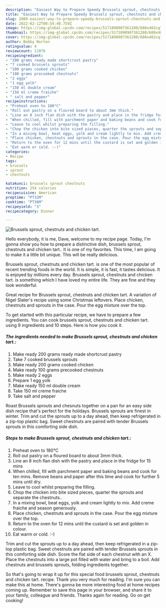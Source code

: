 ```yaml
---
description: "Easiest Way to Prepare Speedy Brussels sprout, chestnuts and chicken tart."
title: "Easiest Way to Prepare Speedy Brussels sprout, chestnuts and chicken tart."
slug: 2009-easiest-way-to-prepare-speedy-brussels-sprout-chestnuts-and-chicken-tart
date: 2022-02-12T08:54:40.759Z
image: https://img-global.cpcdn.com/recipes/5171898907361280/680x482cq70/brussels-sprout-chestnuts-and-chicken-tart-recipe-main-photo.jpg
thumbnail: https://img-global.cpcdn.com/recipes/5171898907361280/680x482cq70/brussels-sprout-chestnuts-and-chicken-tart-recipe-main-photo.jpg
cover: https://img-global.cpcdn.com/recipes/5171898907361280/680x482cq70/brussels-sprout-chestnuts-and-chicken-tart-recipe-main-photo.jpg
author: Bobby Norton
ratingvalue: 4
reviewcount: 11076
recipeingredient:
- "200 grams ready made shortcrust pastry"
- "7 cooked brussels sprouts"
- "200 grams cooked chicken"
- "100 grams precooked chestnuts"
- "2 eggs"
- "1 egg yolk"
- "150 ml double cream"
- "150 ml creme fraiche"
- " salt and pepper"
recipeinstructions:
- "Preheat oven to 180°C"
- "Roll out pastry on a floured board to about 3mm thick."
- "Line an 8 inch flan dish with the pastry and place in the fridge for 15 mins"
- "When chilled, fill with parchment paper and baking beans and cook for ten mins. Remove beans and paper after this time and cook for further 5 mins until dry."
- "Leave to cool whilst preparing the filling."
- "Chop the chicken into bite sized pieces, quarter the sprouts and separate the chestnuts.."
- "In a mixing bowl, beat eggs, yolk and cream lightly to mix. Add creme fraiche and season generously."
- "Place chicken, chestnuts and sprouts in the case. Pour the egg mixture over the top."
- "Return to the oven for 12 mins until the custard is set and golden in colour."
- "Eat warm or cold. :-)"
categories:
- Recipe
tags:
- brussels
- sprout
- chestnuts

katakunci: brussels sprout chestnuts 
nutrition: 254 calories
recipecuisine: American
preptime: "PT32M"
cooktime: "PT36M"
recipeyield: "3"
recipecategory: Dinner

---
```



![Brussels sprout, chestnuts and chicken tart.](https://img-global.cpcdn.com/recipes/5171898907361280/680x482cq70/brussels-sprout-chestnuts-and-chicken-tart-recipe-main-photo.jpg)

Hello everybody, it is me, Dave, welcome to my recipe page. Today, I'm gonna show you how to prepare a distinctive dish, brussels sprout, chestnuts and chicken tart.. It is one of my favorites. This time, I am going to make it a little bit unique. This will be really delicious.

Brussels sprout, chestnuts and chicken tart. is one of the most popular of recent trending foods in the world. It is simple, it is fast, it tastes delicious. It is enjoyed by millions every day. Brussels sprout, chestnuts and chicken tart. is something which I have loved my entire life. They are fine and they look wonderful.

Great recipe for Brussels sprout, chestnuts and chicken tart. A variation of Nigel Slater&#39;s recipe using some Christmas leftovers. Place chicken, chestnuts and sprouts in the case. Pour the egg mixture over the top.


To get started with this particular recipe, we have to prepare a few ingredients. You can cook brussels sprout, chestnuts and chicken tart. using 9 ingredients and 10 steps. Here is how you cook it.

<!--inarticleads1-->

##### The ingredients needed to make Brussels sprout, chestnuts and chicken tart.:

1. Make ready 200 grams ready made shortcrust pastry
1. Take 7 cooked brussels sprouts
1. Make ready 200 grams cooked chicken
1. Make ready 100 grams precooked chestnuts
1. Make ready 2 eggs
1. Prepare 1 egg yolk
1. Make ready 150 ml double cream
1. Take 150 ml creme fraiche
1. Take  salt and pepper


Roast Brussels sprouts and chesnuts together on a pan for an easy side dish recipe that&#39;s perfect for the holidays. Brussels sprouts are finest in winter. Trim and cut the sprouts up to a day ahead, then keep refrigerated in a zip-top plastic bag. Sweet chestnuts are paired with tender Brussels sprouts in this comforting side dish. 

<!--inarticleads2-->

##### Steps to make Brussels sprout, chestnuts and chicken tart.:

1. Preheat oven to 180°C
1. Roll out pastry on a floured board to about 3mm thick.
1. Line an 8 inch flan dish with the pastry and place in the fridge for 15 mins
1. When chilled, fill with parchment paper and baking beans and cook for ten mins. Remove beans and paper after this time and cook for further 5 mins until dry.
1. Leave to cool whilst preparing the filling.
1. Chop the chicken into bite sized pieces, quarter the sprouts and separate the chestnuts..
1. In a mixing bowl, beat eggs, yolk and cream lightly to mix. Add creme fraiche and season generously.
1. Place chicken, chestnuts and sprouts in the case. Pour the egg mixture over the top.
1. Return to the oven for 12 mins until the custard is set and golden in colour.
1. Eat warm or cold. :-)


Trim and cut the sprouts up to a day ahead, then keep refrigerated in a zip-top plastic bag. Sweet chestnuts are paired with tender Brussels sprouts in this comforting side dish. Score the flat side of each chestnut with an X. Place the chestnuts into a large pot filled with water and bring to a boil. Add chestnuts and brussels sprouts, folding ingredients together. 

So that's going to wrap it up for this special food brussels sprout, chestnuts and chicken tart. recipe. Thank you very much for reading. I'm sure you can make this at home. There's gonna be more interesting food at home recipes coming up. Remember to save this page in your browser, and share it to your family, colleague and friends. Thanks again for reading. Go on get cooking!
